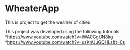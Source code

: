 # WheaterApp
This is project to get the weather of cities

This project was developed using the following tutorials:
*https://www.youtube.com/watch?v=lWA0GgUN8kg
*https://www.youtube.com/watch?v=usKnUuGQHLs&t=0s
